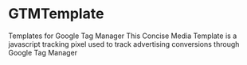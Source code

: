 # GTMTemplate
Templates for Google Tag Manager
This Concise Media Template is a javascript tracking pixel used to track advertising conversions through Google Tag Manager
